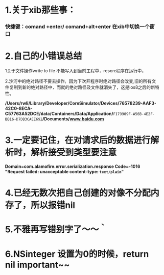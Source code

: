 # 1.关于xib那些事：

### 快捷键：comand +enter\/ comand+alt+enter 在xib中切换一个窗口

# 2.自己的小错误总结

1关于文件操作write to file 不能写入到当前工程中，reson:程序在运行中，

2.沙河中的绝对路径不要去操作，因为下次开程序时绝对路径会改变,旧的所有文件复制到新的绝对路径中，而就的绝对路径及文件就消失了，这是ios8之后的新特性。

**\/Users\/rwli\/Library\/Developer\/CoreSimulator\/Devices\/76578239-AAF3-42C0-8ECA-C57763A52DCE\/data\/Containers\/Data\/Application\/**`F179909F-A56B-4E2F-BB16-D7DB3CAEE692`**\/Documents\/www.baidu.com**

# 3.一定要记住，在对请求后的数据进行解析时，解析接受到类型要注意

**Domain=com.alamofire.error.serialization.response Code=-1016 "Request failed: unacceptable content-type: **`text/plain`**"**

# 4.已经无数次把自己创建的对像不分配内存了，所以报错nil

# 5.不雅再写错别字了～～｀



# 6.NSinteger 设置为0的时候，return nil   important~~

